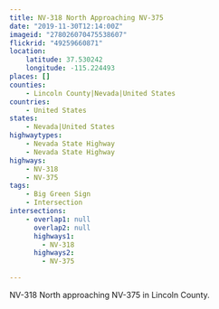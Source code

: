 ```yaml
---
title: NV-318 North Approaching NV-375
date: "2019-11-30T12:14:00Z"
imageid: "278026070475538607"
flickrid: "49259660871"
location:
    latitude: 37.530242
    longitude: -115.224493
places: []
counties:
    - Lincoln County|Nevada|United States
countries:
    - United States
states:
    - Nevada|United States
highwaytypes:
    - Nevada State Highway
    - Nevada State Highway
highways:
    - NV-318
    - NV-375
tags:
    - Big Green Sign
    - Intersection
intersections:
    - overlap1: null
      overlap2: null
      highways1:
        - NV-318
      highways2:
        - NV-375

---
```

NV-318 North approaching NV-375 in Lincoln County.